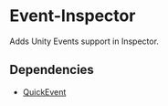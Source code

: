 # Event-Inspector
Adds Unity Events support in Inspector.

## Dependencies
- [QuickEvent](https://assetstore.unity.com/packages/tools/visual-scripting/quickevent-persistent-callback-system-53869)
